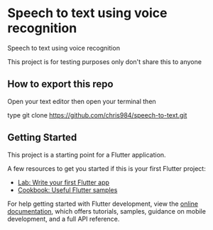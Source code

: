 # Speech to text using voice recognition

Speech to text using voice recognition

This project is for testing purposes only don't share this to anyone 

## How to export this repo

Open your text editor then open your terminal then

type git clone https://github.com/chris984/speech-to-text.git


## Getting Started

This project is a starting point for a Flutter application.

A few resources to get you started if this is your first Flutter project:

- [Lab: Write your first Flutter app](https://docs.flutter.dev/get-started/codelab)
- [Cookbook: Useful Flutter samples](https://docs.flutter.dev/cookbook)

For help getting started with Flutter development, view the
[online documentation](https://docs.flutter.dev/), which offers tutorials,
samples, guidance on mobile development, and a full API reference.
